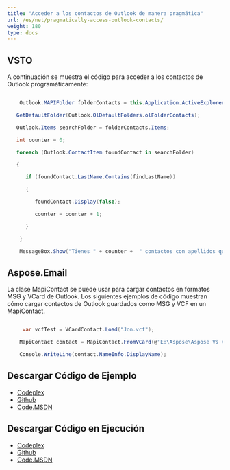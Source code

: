 ```yaml
---
title: "Acceder a los contactos de Outlook de manera pragmática"
url: /es/net/pragmatically-access-outlook-contacts/
weight: 180
type: docs
---
```


## **VSTO**
A continuación se muestra el código para acceder a los contactos de Outlook programáticamente:

``` cs

    Outlook.MAPIFolder folderContacts = this.Application.ActiveExplorer().Session.

   GetDefaultFolder(Outlook.OlDefaultFolders.olFolderContacts);

   Outlook.Items searchFolder = folderContacts.Items;

   int counter = 0;

   foreach (Outlook.ContactItem foundContact in searchFolder)

   {

      if (foundContact.LastName.Contains(findLastName))

      {

         foundContact.Display(false);

         counter = counter + 1;

      }

    }

    MessageBox.Show("Tienes " + counter +  " contactos con apellidos que contienen " + findLastName + ".");


```
## **Aspose.Email**
La clase MapiContact se puede usar para cargar contactos en formatos MSG y VCard de Outlook. Los siguientes ejemplos de código muestran cómo cargar contactos de Outlook guardados como MSG y VCF en un MapiContact.

``` cs

     var vcfTest = VCardContact.Load("Jon.vcf");

    MapiContact contact = MapiContact.FromVCard(@"E:\Aspose\Aspose Vs VSTO\Aspose.Emails Vs VSTO Outlook v 1.1\Sample Files\Jon.vcf");

    Console.WriteLine(contact.NameInfo.DisplayName);


```
## **Descargar Código de Ejemplo**
- [Codeplex](https://asposevsto.codeplex.com/releases/view/616980)
- [Github](https://github.com/aspose-email/Aspose.Email-for-.NET/releases/tag/AsposeEmailVsVSTOv1.1)
- [Code.MSDN](https://code.msdn.microsoft.com/AsposeEmail-Vs-VSTO-fa535977)
## **Descargar Código en Ejecución**
- [Codeplex](https://asposevsto.codeplex.com/SourceControl/latest#Aspose.Email)
- [Github](https://github.com/aspose-email/Aspose.Email-for-.NET/tree/master/Plugins/Aspose.Email%20Vs%20VSTO%20Outlook/Code%20Comparison%20of%20Common%20Features/Programmatically%20Access%20Outlook%20Contacts)
- [Code.MSDN](https://code.msdn.microsoft.com/AsposeEmail-Vs-VSTO-fa535977/view/SourceCode#content)
